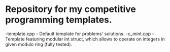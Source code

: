 # Repository for my competitive programming templates.

-template.cpp - Default template for problems' solutions.
-c_mint.cpp - Template featuring modular int struct, which allows to operate on integers in given modulo ring (fully tested).
